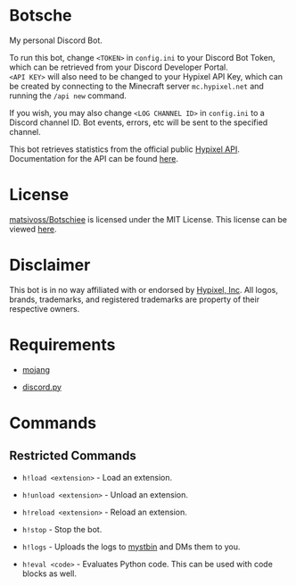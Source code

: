 # Botsche

My personal Discord Bot.

To run this bot, change `<TOKEN>` in `config.ini` to your Discord Bot Token, which can be retrieved from your Discord Developer Portal.     
`<API KEY>` will also need to be changed to your Hypixel API Key, which can be created by connecting to the Minecraft server `mc.hypixel.net` and running the `/api new` command. 

If you wish, you may also change `<LOG CHANNEL ID>` in `config.ini` to a Discord channel ID. Bot events, errors, etc will be sent to the specified channel.

This bot retrieves statistics from the official public [Hypixel API](https://api.hypixel.net). Documentation for the API can be found [here](https://github.com/HypixelDev/PublicAPI/tree/master/Documentation).

# License
[matsivoss/Botschiee](https://github.com/matsivoss/Botschiee) is licensed under the MIT License. This license can be viewed [here](https://github.com/MatsiVoss/Botschiee/blob/main/README.md).

# Disclaimer
This bot is in no way affiliated with or endorsed by [Hypixel, Inc](https://hypixel.net). All logos, brands, trademarks, and registered trademarks are property of their respective owners.

# Requirements
- [mojang](https://pypi.org/project/mojang/)

- [discord.py](https://pypi.org/project/discord.py/)

# Commands

## Restricted Commands
- `h!load <extension>` - Load an extension.

- `h!unload <extension>` - Unload an extension.

- `h!reload <extension>` - Reload an extension.

- `h!stop` - Stop the bot.

- `h!logs` - Uploads the logs to [mystbin](https://mystb.in) and DMs them to you.

- `h!eval <code>` - Evaluates Python code. This can be used with code blocks as well.